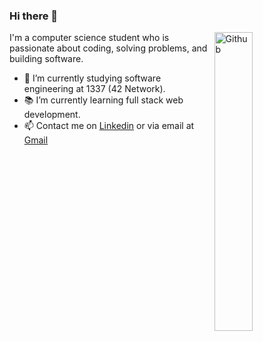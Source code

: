 ### Hi there 👋

<img width="35%" align="right" alt="Github" src="https://user-images.githubusercontent.com/48678280/88862734-4903af80-d201-11ea-968b-9c939d88a37c.gif" />

I'm a computer science student who is passionate about coding, solving problems, and building software.

- 🔭 I’m currently studying software engineering at 1337 (42 Network).
- 📚 I’m currently learning  full stack web development.
- 📫 Contact me on [Linkedin](https://www.linkedin.com/in/othmane-essayegh) or via email at [Gmail](mailto:offissayegh001@gmail.com)
